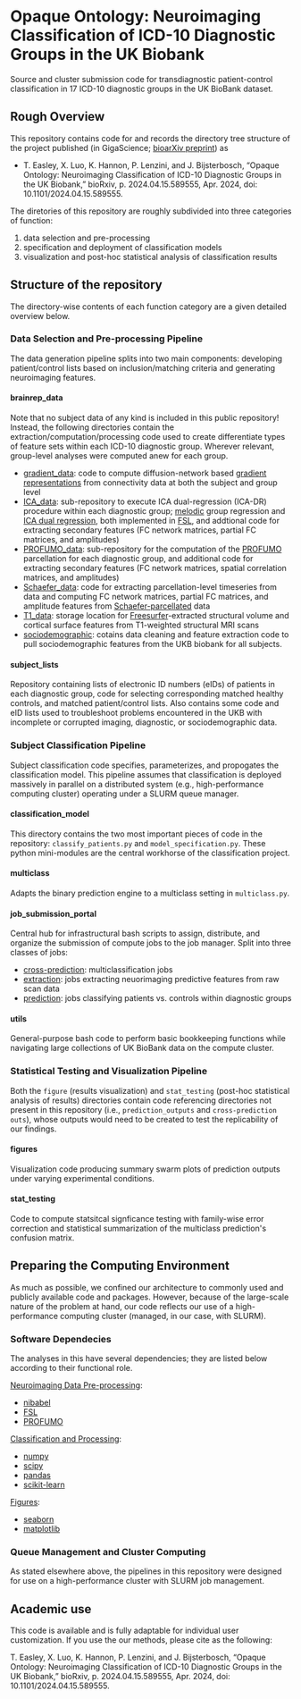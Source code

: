 # Opaque Ontology: Neuroimaging Classification of ICD-10 Diagnostic Groups in the UK Biobank
Source and cluster submission code for transdiagnostic patient-control classification in 17 ICD-10 diagnostic groups in the UK BioBank dataset.

## Rough Overview
This repository contains code for and records the directory tree structure of the project published (in GigaScience; [bioarXiv preprint](https://doi.org/10.1101/2024.04.15.589555)) as
- T. Easley, X. Luo, K. Hannon, P. Lenzini, and J. Bijsterbosch, “Opaque Ontology: Neuroimaging Classification of ICD-10 Diagnostic Groups in the UK Biobank,” bioRxiv, p. 2024.04.15.589555, Apr. 2024, doi: 10.1101/2024.04.15.589555. 

The diretories of this repository are roughly subdivided into three categories of function:
1. data selection and pre-processing
2. specification and deployment of classification models
4. visualization and post-hoc statistical analysis of classification results

## Structure of the repository

The directory-wise contents of each function category are a given detailed overview below.

### Data Selection and Pre-processing Pipeline
The data generation pipeline splits into two main components: developing patient/control lists based on inclusion/matching criteria and generating neuroimaging features.

#### brainrep_data
Note that no subject data of any kind is included in this public repository! Instead, the following directories contain the extraction/computation/processing code used to create differentiate types of feature sets within each ICD-10 diagnostic group. Wherever relevant, group-level analyses were computed anew for each group. 
- <ins>gradient_data</ins>: code to compute diffusion-network based [gradient representations](https://pubmed.ncbi.nlm.nih.gov/27791099/) from connectivity data at both the subject and group level 
- <ins>ICA_data</ins>: sub-repository to execute ICA dual-regression (ICA-DR) procedure within each diagnostic group; [melodic](https://fsl.fmrib.ox.ac.uk/fslcourse/graduate/lectures/practicals/ica/) group regression and [ICA dual regression](https://open.win.ox.ac.uk/pages/fslcourse/practicals/ica/index.html), both implemented in [FSL](https://fsl.fmrib.ox.ac.uk/fsl/docs/#/), and addtional code for extracting secondary features (FC network matrices, partial FC matrices, and amplitudes)
- <ins>PROFUMO_data</ins>: sub-repository for the computation of the [PROFUMO](https://git.fmrib.ox.ac.uk/samh/profumo) parcellation for each diagnostic group, and additional code for extracting secondary features (FC network matrices, spatial correlation matrices, and amplitudes)
- <ins>Schaefer_data</ins>: code for extracting parcellation-level timeseries from data and computing FC network matrices, partial FC matrices, and amplitude features from [Schaefer-parcellated](https://academic.oup.com/cercor/article/28/9/3095/3978804) data
- <ins>T1_data</ins>: storage location for [Freesurfer](https://surfer.nmr.mgh.harvard.edu/)-extracted structural volume and cortical surface features from T1-weighted structural MRI scans
- <ins>sociodemographic</ins>: cotains data cleaning and feature extraction code to pull sociodemographic features from the UKB biobank for all subjects.

#### subject_lists
Repository containing lists of electronic ID numbers (eIDs) of patients in each diagnostic group, code for selecting corresponding matched healthy controls, and matched patient/control lists. Also contains some code and eID lists used to troubleshoot problems encountered in the UKB with incomplete or corrupted imaging, diagnostic, or sociodemographic data.

### Subject Classification Pipeline
Subject classification code specifies, parameterizes, and propogates the classification model. This pipeline assumes that classification is deployed massively in parallel on a distributed system (e.g., high-performance computing cluster) operating under a SLURM queue manager.

#### classification_model
This directory contains the two most important pieces of code in the repository: `classify_patients.py` and `model_specification.py`. These python mini-modules are the central workhorse of the classification project.

#### multiclass
Adapts the binary prediction engine to a multiclass setting in `multiclass.py`.

#### job_submission_portal
Central hub for infrastructural bash scripts to assign, distribute, and organize the submission of compute jobs to the job manager. Split into three classes of jobs:
- <ins>cross-prediction</ins>: multiclassification jobs
- <ins>extraction</ins>: jobs extracting neuorimaging predictive features from raw scan data
- <ins>prediction</ins>: jobs classifying patients vs. controls within diagnostic groups

#### utils
General-purpose bash code to perform basic bookkeeping functions while navigating large collections of UK BioBank data on the compute cluster.

### Statistical Testing and Visualization Pipeline
Both the `figure` (results visualization) and `stat_testing` (post-hoc statistical analysis of results) directories contain code referencing directories not present in this repository (i.e., `prediction_outputs` and `cross-prediction outs`), whose outputs would need to be created to test the replicability of our findings.

#### figures
Visualization code producing summary swarm plots of prediction outputs under varying experimental conditions.

#### stat_testing
Code to compute statsitcal signficance testing with family-wise error correction and statistical summarization of the multiclass prediction's confusion matrix.

## Preparing the Computing Environment
As much as possible, we confined our architecture to commonly used and publicly available code and packages. However, because of the large-scale nature of the problem at hand, our code reflects our use of a high-performance computing cluster (managed, in our case, with SLURM).

### Software Dependecies
The analyses in this have several dependencies; they are listed below according to their functional role.

<ins>Neuroimaging Data Pre-processing</ins>:
- [nibabel](https://nipy.org/nibabel/)
- [FSL](https://fsl.fmrib.ox.ac.uk/fsl/docs/#/)
- [PROFUMO](https://git.fmrib.ox.ac.uk/samh/profumo)
	
<ins>Classification and Processing</ins>:
- [numpy](https://numpy.org/)
- [scipy](https://scipy.org/)
- [pandas](https://pandas.pydata.org/)
- [scikit-learn](https://scikit-learn.org/stable/)

<ins>Figures</ins>:
- [seaborn](https://seaborn.pydata.org/)
- [matplotlib](https://matplotlib.org/stable/index.html)
	

### Queue Management and Cluster Computing
As stated elsewhere above, the pipelines in this repository were designed for use on a high-performance cluster with SLURM job management.

## Academic use

This code is available and is fully adaptable for individual user customization. If you use the our methods, please cite as the following:

T. Easley, X. Luo, K. Hannon, P. Lenzini, and J. Bijsterbosch, “Opaque Ontology: Neuroimaging Classification of ICD-10 Diagnostic Groups in the UK Biobank,” bioRxiv, p. 2024.04.15.589555, Apr. 2024, doi: 10.1101/2024.04.15.589555. 
